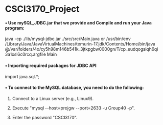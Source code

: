 # CSCI3170_Project
#### • Use mySQL_JDBC.jar that we provide and Compile and run your Java program:

   java -cp ./lib/mysql-jdbc.jar ./src/src/Main.java
   or
   /usr/bin/env /Library/Java/JavaVirtualMachines/temurin-17.jdk/Contents/Home/bin/java @/var/folders/4x/cy5h98m146b541k_3jtkpgbw0000gn/T/cp_eudqogsiqh6qi3a1xsl6c0rcq.argfile Main



#### • Importing required packages for JDBC API

   import java.sql.*;



#### • To connect to the MySQL database, you need to do the following:

1. Connect to a Linux server (e.g., Linux9).

2. Execute "mysql --host=projgw --port=2633 -u Group40 -p".

3. Enter the password "CSCI3170".